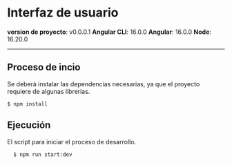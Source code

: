 # Interfaz de usuario 
**version de proyecto**: v0.0.0.1
**Angular CLI**: 16.0.0
**Angular**: 16.0.0
**Node**: 16.20.0
___

## Proceso de incio
Se deberá instalar las dependencias necesarias, ya que el proyecto requiere de algunas librerias. 

``
  $ npm install
``

## Ejecución
El script para iniciar el proceso de desarrollo.
```
  $ npm run start:dev
```
